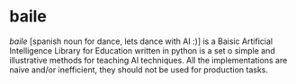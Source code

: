 # baile
*baile* [spanish noun for dance, lets dance with AI :)] is a Baisic Artificial Intelligence Library for Education written in python  is a set o simple and illustrative methods for teaching AI techniques. All the implementations are naive and/or inefficient, they should not be used for production tasks.
